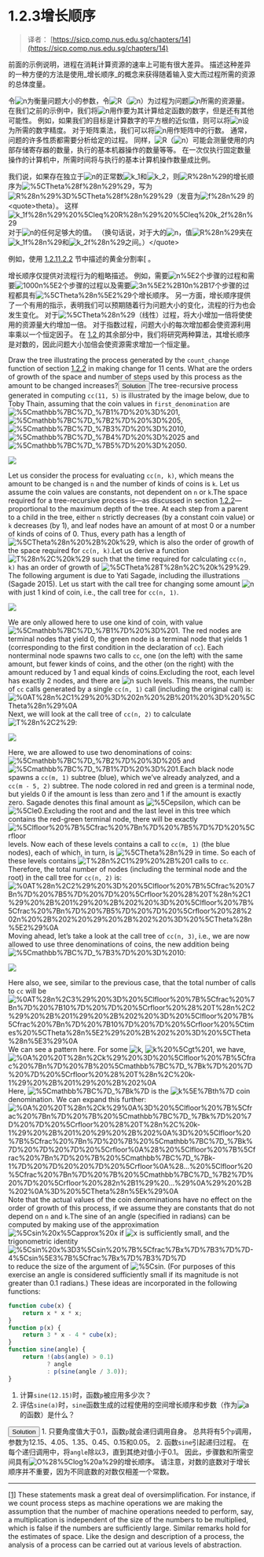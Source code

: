 # 1.2.3增长顺序

> 译者： [https://sicp.comp.nus.edu.sg/chapters/14](https://sicp.comp.nus.edu.sg/chapters/14)

前面的示例说明，进程在消耗计算资源的速率上可能有很大差异。 描述这种差异的一种方便的方法是使用_增长顺序_的概念来获得随着输入变大而过程所需的资源的总体度量。

令![n](../Images/493731e423d5db62086d0b8705dda0c8.jpg)为衡量问题大小的参数，令![R](../Images/502cdd9c79852b33d2a6d18ba5ec3102.jpg)（![n](../Images/493731e423d5db62086d0b8705dda0c8.jpg)）为过程为问题![n](../Images/493731e423d5db62086d0b8705dda0c8.jpg)所需的资源量。 在我们之前的示例中，我们将![n](../Images/493731e423d5db62086d0b8705dda0c8.jpg)用作要为其计算给定函数的数字，但是还有其他可能性。 例如，如果我们的目标是计算数字的平方根的近似值，则可以将![n](../Images/493731e423d5db62086d0b8705dda0c8.jpg)设为所需的数字精度。 对于矩阵乘法，我们可以将![n](../Images/493731e423d5db62086d0b8705dda0c8.jpg)用作矩阵中的行数。 通常，问题的许多性质都需要分析给定的过程。 同样，![R](../Images/502cdd9c79852b33d2a6d18ba5ec3102.jpg)（![n](../Images/493731e423d5db62086d0b8705dda0c8.jpg)）可能会测量使用的内部存储寄存器的数量，执行的基本机器操作的数量等等。 在一次仅执行固定数量操作的计算机中，所需时间将与执行的基本计算机操作数量成比例。

我们说，如果存在独立于![n](../Images/493731e423d5db62086d0b8705dda0c8.jpg)的正常数![k_1](../Images/fbcafed3c522716470133adf771f0fab.jpg)和![k_2](../Images/482494d27ca34bd16b71645d2ebc2d88.jpg)，则![R%28n%29](../Images/01782f2e908b5bddc0668561d6a25a18.jpg)的增长顺序为![%5CTheta%28f%28n%29%29](../Images/d5c1ebd1f0820ddd7c757351445e290d.jpg)，写为![R%28n%29%3D%5CTheta%28f%28n%29%29](../Images/189044d3ab06c4e52b1a812825a0371c.jpg)（发音为![f%28n%29](../Images/55c1a6f95b884f5582db12270ef5a43e.jpg) 的 &lt;quote&gt;theta）。 这样![k_1f%28n%29%20%5Cleq%20R%28n%29%20%5Cleq%20k_2f%28n%29](../Images/12f607a4e4aa26341ae7859eff3e102f.jpg)对于![n](../Images/493731e423d5db62086d0b8705dda0c8.jpg)的任何足够大的值。 （换句话说，对于大的![n](../Images/493731e423d5db62086d0b8705dda0c8.jpg)，值![R%28n%29](../Images/01782f2e908b5bddc0668561d6a25a18.jpg)夹在![k_1f%28n%29](../Images/d290983ab252f1a5530867689eb2d087.jpg)和![k_2f%28n%29](../Images/54f1fd2fcc5739a55c82876b7143ac59.jpg)之间。）&lt;/quote&gt;

例如，使用 [1.2.1](12)[1.2.2](13) 节中描述的黄金分割率[ 。

增长顺序仅提供对流程行为的粗略描述。 例如，需要![n%5E2](../Images/78af23a97b83464655efc741bf99f6c7.jpg)个步骤的过程和需要![1000n%5E2](../Images/a3af3356c5331859f273fb66114ca644.jpg)个步骤的过程以及需要![3n%5E2%2B10n%2B17](../Images/c3ecbc7f52e77bb9ea6776595a0ac671.jpg)个步骤的过程都具有![%5CTheta%28n%5E2%29](../Images/e86789a30174e5928ea8d6cd8afb2845.jpg)个增长顺序。 另一方面，增长顺序提供了一个有用的指示，表明我们可以预期随着行为问题大小的变化，流程的行为也会发生变化。 对于![%5CTheta%28n%29](../Images/592c476de27cabe6879d3a7c537da592.jpg)（线性）过程，将大小增加一倍将使使用的资源量大约增加一倍。 对于指数过程，问题大小的每次增加都会使资源利用率乘以一个恒定因子。 在 [ 1.2 ](11) 的其余部分中，我们将研究两种算法，其增长顺序是对数的，因此问题大小加倍会使资源需求增加一个恒定量。

<exercise>Draw the tree illustrating the process generated by the `count_change` function of section <ref name="sec:tree-recursion">[1.2.2](13)</ref> in making change for 11 cents. What are the orders of growth of the space and number of steps used by this process as the amount to be changed increases?<button class="btn btn-secondary solution_btn" data-toggle="collapse" href="#solution_14_1_div">Solution</button><solution>The tree-recursive process generated in computing `cc(11, 5)` is illustrated by the image below, due to Toby Thain, assuming that the coin values in `first_denomination` are ![%5Cmathbb%7BC%7D_%7B1%7D%20%3D%201](../Images/769397df27496aaf02609d3894f6b178.jpg), ![%5Cmathbb%7BC%7D_%7B2%7D%20%3D%205](../Images/855f80d9a6f9ed0502e5caf603e6ce70.jpg), ![%5Cmathbb%7BC%7D_%7B3%7D%20%3D%2010](../Images/0b807adac335ab3af3a5f61dd9666dd2.jpg), ![%5Cmathbb%7BC%7D_%7B4%7D%20%3D%2025](../Images/7e329d9a1b5ad130b89dcb0451738b84.jpg) and ![%5Cmathbb%7BC%7D_%7B5%7D%20%3D%2050](../Images/8096d11767455d495290dc75964f7762.jpg).

![](img_javascript/ex1-14.png)

Let us consider the process for evaluating `cc(n, k)`, which means the amount to be changed is `n` and the number of kinds of coins is `k`. Let us assume the coin values are constants, not dependent on `n` or `k`.The space required for a tree-recursive process is—as discussed in section <ref name="sec:tree-recursion">[1.2.2](13)</ref>—proportional to the maximum depth of the tree. At each step from a parent to a child in the tree, either `n` strictly decreases (by a constant coin value) or `k` decreases (by 1), and leaf nodes have an amount of at most 0 or a number of kinds of coins of 0\. Thus, every path has a length of ![%5CTheta%28n%20%2B%20k%29](../Images/9fc31c1f583a17fefe1b2ce340a2f6bf.jpg), which is also the order of growth of the space required for `cc(n, k)`.Let us derive a function ![T%28n%2C%20k%29](../Images/cef96698c54b6b2ea756a5b240c01248.jpg) such that the time required for calculating `cc(n, k)` has an order of growth of ![%5CTheta%28T%28n%2C%20k%29%29](../Images/94e9e6a78fe1fae55c51b621ddc73b5c.jpg). The following argument is due to Yati Sagade, including the illustrations (<citation>Sagade 2015</citation>). Let us start with the call tree for changing some amount ![n](../Images/493731e423d5db62086d0b8705dda0c8.jpg) with just 1 kind of coin, i.e., the call tree for `cc(n, 1)`.

![](img_javascript/cc_1.png)

We are only allowed here to use one kind of coin, with value ![%5Cmathbb%7BC%7D_%7B1%7D%20%3D%201](../Images/769397df27496aaf02609d3894f6b178.jpg). The red nodes are terminal nodes that yield 0, the green node is a terminal node that yields 1 (corresponding to the first condition in the declaration of `cc`). Each nonterminal node spawns two calls to `cc`, one (on the left) with the same amount, but fewer kinds of coins, and the other (on the right) with the amount reduced by 1 and equal kinds of coins.Excluding the root, each level has exactly 2 nodes, and there are ![n](../Images/493731e423d5db62086d0b8705dda0c8.jpg) such levels. This means, the number of `cc` calls generated by a single `cc(n, 1)` call (including the original call) is: ![%0AT%28n%2C1%29%20%3D%202n%20%2B%201%20%3D%20%5CTheta%28n%29%0A](../Images/5df234500d4e582d88f39c96eb7e422d.jpg) Next, we will look at the call tree of `cc(n, 2)` to calculate ![T%28n%2C2%29](../Images/a6b5dff18c3e9135f0d4d64f0374afc2.jpg):

![](img_javascript/cc_2.png)

Here, we are allowed to use two denominations of coins: ![%5Cmathbb%7BC%7D_%7B2%7D%20%3D%205](../Images/855f80d9a6f9ed0502e5caf603e6ce70.jpg) and ![%5Cmathbb%7BC%7D_%7B1%7D%20%3D%201](../Images/769397df27496aaf02609d3894f6b178.jpg).Each black node spawns a `cc(m, 1)` subtree (blue), which we’ve already analyzed, and a `cc(m - 5, 2)` subtree. The node colored in red and green is a terminal node, but yields 0 if the amount is less than zero and 1 if the amount is exactly zero. Sagade denotes this final amount as ![%5Cepsilon](../Images/aeb302325ebc29add21f094ad38ad261.jpg), which can be ![%5Cle0](../Images/41597a7ebf95b8f224d0d40decd7441f.jpg).Excluding the root and and the last level in this tree which contains the red-green terminal node, there will be exactly ![%5Clfloor%20%7B%5Cfrac%20%7Bn%7D%20%7B5%7D%7D%20%5Crfloor](../Images/05017c7a5a46baece41816f525ffa9e6.jpg) levels. Now each of these levels contains a call to `cc(m, 1)` (the blue nodes), each of which, in turn, is ![%5CTheta%28n%29](../Images/592c476de27cabe6879d3a7c537da592.jpg) in time. So each of these levels contains ![T%28n%2C1%29%20%2B%201](../Images/b8d07a51d84cb676a41b5daf7bbdf70b.jpg) calls to `cc`. Therefore, the total number of nodes (including the terminal node and the root) in the call tree for `cc(n, 2)` is: ![%0AT%28n%2C2%29%20%3D%20%5Clfloor%20%7B%5Cfrac%20%7Bn%7D%20%7B5%7D%20%7D%20%5Crfloor%20%28%20T%28n%2C1%29%20%2B%201%29%20%2B%202%20%3D%20%5Clfloor%20%7B%5Cfrac%20%7Bn%7D%20%7B5%7D%20%7D%20%5Crfloor%20%28%202n%20%2B%202%20%29%20%2B%202%20%3D%20%5CTheta%28n%5E2%29%0A](../Images/39f6e11fd18e49cc05046ccce7ed6159.jpg) Moving ahead, let’s take a look at the call tree of `cc(n, 3)`, i.e., we are now allowed to use three denominations of coins, the new addition being ![%5Cmathbb%7BC%7D_%7B3%7D%20%3D%2010](../Images/0b807adac335ab3af3a5f61dd9666dd2.jpg):

![](img_javascript/cc_3.png)

Here also, we see, similar to the previous case, that the total number of calls to `cc` will be ![%0AT%28n%2C3%29%20%3D%20%5Clfloor%20%7B%5Cfrac%20%7Bn%7D%20%7B10%7D%20%7D%20%5Crfloor%20%28%20T%28n%2C2%29%20%2B%201%29%20%2B%202%20%3D%20%5Clfloor%20%7B%5Cfrac%20%7Bn%7D%20%7B10%7D%20%7D%20%5Crfloor%20%5Ctimes%20%5CTheta%28n%5E2%29%20%2B%202%20%3D%20%5CTheta%28n%5E3%29%0A](../Images/8967030e0b5ce10b20bf671c636de002.jpg) We can see a pattern here. For some ![k](../Images/a1c2f8d5b1226e67bdb44b12a6ddf18b.jpg), ![k%20%5Cgt%201](../Images/d93e8f808c1e0d8331d25c76518435e0.jpg), we have, ![%0A%20%20T%28n%2Ck%29%20%3D%20%5Clfloor%20%7B%5Cfrac%20%7Bn%7D%20%7B%20%5Cmathbb%7BC%7D_%7Bk%7D%20%7D%20%7D%20%5Crfloor%20%28%20T%28n%2C%20k-1%29%20%2B%201%29%20%2B%202%0A](../Images/ba35d7780bc9e95b897394bfe1ec3cc7.jpg) Here, ![%5Cmathbb%7BC%7D_%7Bk%7D](../Images/1f0b313b5b7c582dfebfcf2ce9a22797.jpg) is the ![k%5E%7Bth%7D](../Images/14cfbbd01193894e0a873225bff61f8f.jpg) coin denomination. We can expand this further: ![%0A%20%20T%28n%2Ck%29%0A%3D%20%5Clfloor%20%7B%5Cfrac%20%7Bn%7D%20%7B%20%5Cmathbb%7BC%7D_%7Bk%7D%20%7D%20%7D%20%5Crfloor%20%28%20T%28n%2C%20k-1%29%20%2B%201%20%29%20%2B%202%0A%3D%20%5Clfloor%20%7B%5Cfrac%20%7Bn%7D%20%7B%20%5Cmathbb%7BC%7D_%7Bk%7D%20%7D%20%7D%20%5Crfloor%0A%28%20%5Clfloor%20%7B%5Cfrac%20%7Bn%7D%20%7B%20%5Cmathbb%7BC%7D_%7Bk-1%7D%20%7D%20%20%7D%20%5Crfloor%0A%28...%20%5Clfloor%20%5Cfrac%20%7Bn%7D%20%7B%20%5Cmathbb%7BC%7D_%7B2%7D%20%7D%20%5Crfloor%20%282n%2B1%29%20...%29%0A%29%20%2B%202%0A%3D%20%5CTheta%28n%5Ek%29%0A](../Images/53a68028004330cd0f704246876060a3.jpg) Note that the actual values of the coin denominations have no effect on the order of growth of this process, if we assume they are constants that do not depend on `n` and `k`.</solution></exercise><exercise>The sine of an angle (specified in radians) can be computed by making use of the approximation ![%5Csin%20x%5Capprox%20x](../Images/508b0d57d229069e9f8a8796664bd2ae.jpg) if ![x](../Images/40779fc60a53ff2b70f832ec10cade09.jpg) is sufficiently small, and the trigonometric identity ![%5Csin%20x%3D3%5Csin%20%7B%5Cfrac%7Bx%7D%7B3%7D%7D-4%5Csin%5E3%7B%5Cfrac%7Bx%7D%7B3%7D%7D](../Images/2db557906afe6f9edff8f329432809ba.jpg) to reduce the size of the argument of ![%5Csin](../Images/9fef2f84ecb647520900d178f467bd69.jpg). (For purposes of this exercise an angle is considered <quote>sufficiently small</quote> if its magnitude is not greater than 0.1 radians.) These ideas are incorporated in the following functions:

```js
function cube(x) {
    return x * x * x;
}
function p(x) {
    return 3 * x - 4 * cube(x);
}
function sine(angle) {
    return !(abs(angle) > 0.1)
           ? angle
           : p(sine(angle / 3.0));
}
```

1.  计算`sine(12.15)`时，函数`p`被应用多少次？
2.  评估`sine(a)`时，`sine`函数生成的过程使用的空间增长顺序和步数（作为![a](../Images/070b1af5eca3a5c5d72884b536090f17.jpg)的函数）是什么？

<button class="btn btn-secondary solution_btn" data-toggle="collapse" href="#solution_14_2_div">Solution</button> <solution>1.  只要角度值大于0.1，函数`p`就会递归调用自身。 总共将有5个`p`调用，参数为12.15、4.05、1.35、0.45、0.15和0.05。
2.  函数`sine`引起递归过程。 在每个递归调用中，将`angle`除以3，直到其绝对值小于0.1。 因此，步骤数和所需空间具有![O%28%5Clog%20a%29](../Images/632af215e0aca047dea872e14c2e0af9.jpg)的增长顺序。 请注意，对数的底数对于增长顺序并不重要，因为不同底数的对数仅相差一个常数。</solution></exercise> 

* * *

[[1]](14#footnote-link-1) These statements mask a great deal of oversimplification. For instance, if we count process steps as <quote>machine operations</quote> we are making the assumption that the number of machine operations needed to perform, say, a multiplication is independent of the size of the numbers to be multiplied, which is false if the numbers are sufficiently large. Similar remarks hold for the estimates of space. Like the design and description of a process, the analysis of a process can be carried out at various levels of abstraction.

